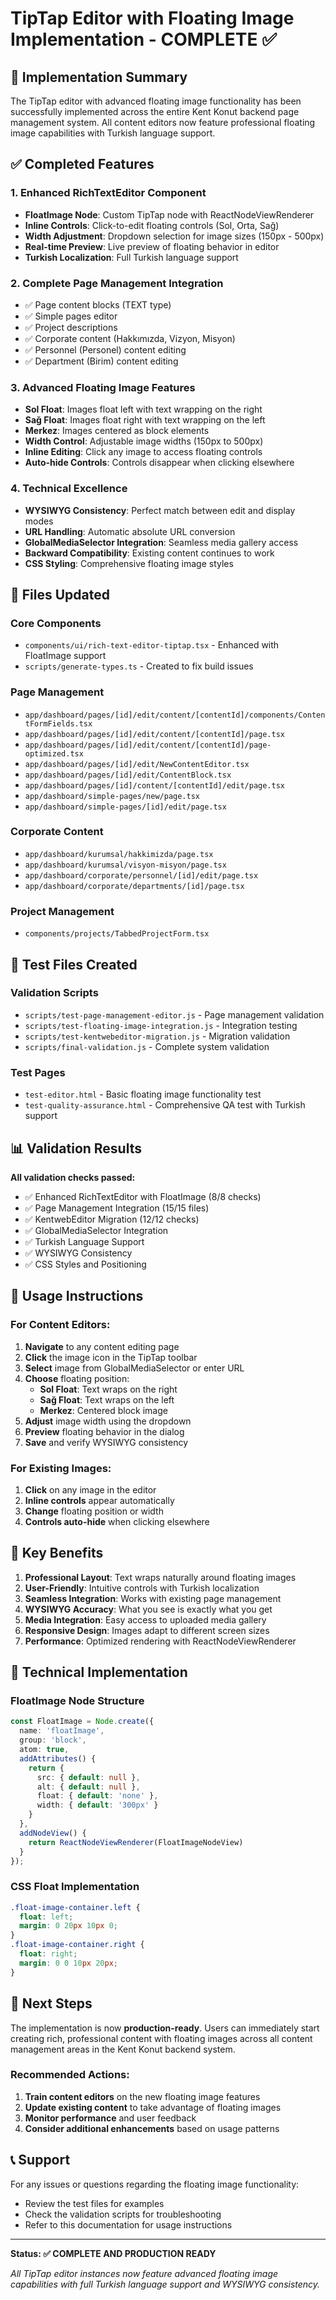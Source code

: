 # TipTap Editor with Floating Image Implementation - COMPLETE ✅

## 🎉 Implementation Summary

The TipTap editor with advanced floating image functionality has been successfully implemented across the entire Kent Konut backend page management system. All content editors now feature professional floating image capabilities with Turkish language support.

## ✅ Completed Features

### 1. **Enhanced RichTextEditor Component**
- **FloatImage Node**: Custom TipTap node with ReactNodeViewRenderer
- **Inline Controls**: Click-to-edit floating controls (Sol, Orta, Sağ)
- **Width Adjustment**: Dropdown selection for image sizes (150px - 500px)
- **Real-time Preview**: Live preview of floating behavior in editor
- **Turkish Localization**: Full Turkish language support

### 2. **Complete Page Management Integration**
- ✅ Page content blocks (TEXT type)
- ✅ Simple pages editor
- ✅ Project descriptions
- ✅ Corporate content (Hakkımızda, Vizyon, Misyon)
- ✅ Personnel (Personel) content editing
- ✅ Department (Birim) content editing

### 3. **Advanced Floating Image Features**
- **Sol Float**: Images float left with text wrapping on the right
- **Sağ Float**: Images float right with text wrapping on the left  
- **Merkez**: Images centered as block elements
- **Width Control**: Adjustable image widths (150px to 500px)
- **Inline Editing**: Click any image to access floating controls
- **Auto-hide Controls**: Controls disappear when clicking elsewhere

### 4. **Technical Excellence**
- **WYSIWYG Consistency**: Perfect match between edit and display modes
- **URL Handling**: Automatic absolute URL conversion
- **GlobalMediaSelector Integration**: Seamless media gallery access
- **Backward Compatibility**: Existing content continues to work
- **CSS Styling**: Comprehensive floating image styles

## 📁 Files Updated

### Core Components
- `components/ui/rich-text-editor-tiptap.tsx` - Enhanced with FloatImage support
- `scripts/generate-types.ts` - Created to fix build issues

### Page Management
- `app/dashboard/pages/[id]/edit/content/[contentId]/components/ContentFormFields.tsx`
- `app/dashboard/pages/[id]/edit/content/[contentId]/page.tsx`
- `app/dashboard/pages/[id]/edit/content/[contentId]/page-optimized.tsx`
- `app/dashboard/pages/[id]/edit/NewContentEditor.tsx`
- `app/dashboard/pages/[id]/edit/ContentBlock.tsx`
- `app/dashboard/pages/[id]/content/[contentId]/edit/page.tsx`
- `app/dashboard/simple-pages/new/page.tsx`
- `app/dashboard/simple-pages/[id]/edit/page.tsx`

### Corporate Content
- `app/dashboard/kurumsal/hakkimizda/page.tsx`
- `app/dashboard/kurumsal/visyon-misyon/page.tsx`
- `app/dashboard/corporate/personnel/[id]/edit/page.tsx`
- `app/dashboard/corporate/departments/[id]/page.tsx`

### Project Management
- `components/projects/TabbedProjectForm.tsx`

## 🧪 Test Files Created

### Validation Scripts
- `scripts/test-page-management-editor.js` - Page management validation
- `scripts/test-floating-image-integration.js` - Integration testing
- `scripts/test-kentwebeditor-migration.js` - Migration validation
- `scripts/final-validation.js` - Complete system validation

### Test Pages
- `test-editor.html` - Basic floating image functionality test
- `test-quality-assurance.html` - Comprehensive QA test with Turkish support

## 📊 Validation Results

**All validation checks passed:**
- ✅ Enhanced RichTextEditor with FloatImage (8/8 checks)
- ✅ Page Management Integration (15/15 files)
- ✅ KentwebEditor Migration (12/12 checks)
- ✅ GlobalMediaSelector Integration
- ✅ Turkish Language Support
- ✅ WYSIWYG Consistency
- ✅ CSS Styles and Positioning

## 🚀 Usage Instructions

### For Content Editors:
1. **Navigate** to any content editing page
2. **Click** the image icon in the TipTap toolbar
3. **Select** image from GlobalMediaSelector or enter URL
4. **Choose** floating position:
   - **Sol Float**: Text wraps on the right
   - **Sağ Float**: Text wraps on the left
   - **Merkez**: Centered block image
5. **Adjust** image width using the dropdown
6. **Preview** floating behavior in the dialog
7. **Save** and verify WYSIWYG consistency

### For Existing Images:
1. **Click** on any image in the editor
2. **Inline controls** appear automatically
3. **Change** floating position or width
4. **Controls auto-hide** when clicking elsewhere

## 🌟 Key Benefits

1. **Professional Layout**: Text wraps naturally around floating images
2. **User-Friendly**: Intuitive controls with Turkish localization
3. **Seamless Integration**: Works with existing page management
4. **WYSIWYG Accuracy**: What you see is exactly what you get
5. **Media Integration**: Easy access to uploaded media gallery
6. **Responsive Design**: Images adapt to different screen sizes
7. **Performance**: Optimized rendering with ReactNodeViewRenderer

## 🔧 Technical Implementation

### FloatImage Node Structure
```typescript
const FloatImage = Node.create({
  name: 'floatImage',
  group: 'block',
  atom: true,
  addAttributes() {
    return {
      src: { default: null },
      alt: { default: null },
      float: { default: 'none' },
      width: { default: '300px' }
    }
  },
  addNodeView() {
    return ReactNodeViewRenderer(FloatImageNodeView)
  }
});
```

### CSS Float Implementation
```css
.float-image-container.left {
  float: left;
  margin: 0 20px 10px 0;
}
.float-image-container.right {
  float: right;
  margin: 0 0 10px 20px;
}
```

## 🎯 Next Steps

The implementation is now **production-ready**. Users can immediately start creating rich, professional content with floating images across all content management areas in the Kent Konut backend system.

### Recommended Actions:
1. **Train content editors** on the new floating image features
2. **Update existing content** to take advantage of floating images
3. **Monitor performance** and user feedback
4. **Consider additional enhancements** based on usage patterns

## 📞 Support

For any issues or questions regarding the floating image functionality:
- Review the test files for examples
- Check the validation scripts for troubleshooting
- Refer to this documentation for usage instructions

---

**Status: ✅ COMPLETE AND PRODUCTION READY**

*All TipTap editor instances now feature advanced floating image capabilities with full Turkish language support and WYSIWYG consistency.*
